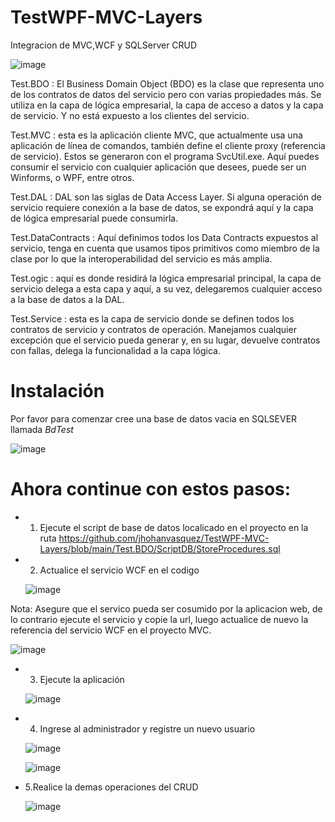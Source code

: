 # TestWPF-MVC-Layers
 Integracion de MVC,WCF y SQLServer CRUD
 
 ![image](https://user-images.githubusercontent.com/36570532/114339504-07126380-9b1b-11eb-894e-bed169abf616.png)
 
 Test.BDO : El Business Domain Object (BDO) es la clase que representa uno de los contratos de datos del servicio pero con varias propiedades más. Se utiliza en la capa de lógica empresarial, la capa de acceso a datos y la capa de servicio. Y no está expuesto a los clientes del servicio.

Test.MVC : esta es la aplicación cliente MVC, que actualmente usa una aplicación de línea de comandos, también define el cliente proxy (referencia de servicio). Estos se generaron con el programa SvcUtil.exe. Aquí puedes consumir el servicio con cualquier aplicación que desees, puede ser un Winforms, o WPF, entre otros.

Test.DAL : DAL son las siglas de Data Access Layer. Si alguna operación de servicio requiere conexión a la base de datos, se expondrá aquí y la capa de lógica empresarial puede consumirla.

Test.DataContracts : Aquí definimos todos los Data Contracts expuestos al servicio, tenga en cuenta que usamos tipos primitivos como miembro de la clase por lo que la interoperabilidad del servicio es más amplia.

Test.ogic : aquí es donde residirá la lógica empresarial principal, la capa de servicio delega a esta capa y aquí, a su vez, delegaremos cualquier acceso a la base de datos a la DAL.

Test.Service : esta es la capa de servicio donde se definen todos los contratos de servicio y contratos de operación. Manejamos cualquier excepción que el servicio pueda generar y, en su lugar, devuelve contratos con fallas, delega la funcionalidad a la capa lógica.
 
# Instalación
 
 Por favor para comenzar cree una base de datos vacia en SQLSEVER llamada *BdTest*
 
 ![image](https://user-images.githubusercontent.com/36570532/114338948-c2d29380-9b19-11eb-909b-1ff81eb824a7.png)

# Ahora continue con estos pasos:
 
 * 1. Ejecute el script de base de datos localicado en el proyecto en la ruta https://github.com/jhohanvasquez/TestWPF-MVC-Layers/blob/main/Test.BDO/ScriptDB/StoreProcedures.sql
* 2. Actualice el servicio WCF en el codigo
  
  ![image](https://user-images.githubusercontent.com/36570532/114334291-e4c71880-9b0f-11eb-86f9-072782101b7c.png)
  
Nota: Asegure que el servico pueda ser cosumido por la aplicacion web, de lo contrario ejecute el servicio y copie la url, luego actualice de nuevo la referencia del servicio WCF en el proyecto MVC.

  ![image](https://user-images.githubusercontent.com/36570532/114334463-38396680-9b10-11eb-80e8-240156b5cd8f.png)

* 3. Ejecute la aplicación 

  ![image](https://user-images.githubusercontent.com/36570532/114334568-6dde4f80-9b10-11eb-8f1a-533eb09cf556.png)
  
* 4. Ingrese al administrador y registre un nuevo usuario

  ![image](https://user-images.githubusercontent.com/36570532/114334646-a1b97500-9b10-11eb-9b27-ded5053196f6.png)

   ![image](https://user-images.githubusercontent.com/36570532/114335091-9a469b80-9b11-11eb-9114-5d788d82946f.png)
   
* 5.Realice la demas operaciones del CRUD
   
   ![image](https://user-images.githubusercontent.com/36570532/114335143-c3ffc280-9b11-11eb-9b00-fde77b1f9c06.png)

